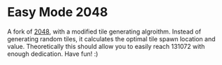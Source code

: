 # Easy Mode 2048
A fork of [2048](https://github.com/gabrielecirulli/2048), with a modified tile generating algroithm. Instead of generating random tiles, it calculates the optimal tile spawn location and value. Theoretically this should allow you to easily reach 131072 with enough dedication. Have fun! :)